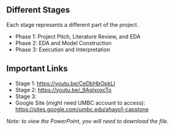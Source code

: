 ## Different Stages
Each stage represents a different part of the project.
* Phase 1: Project Pitch, Literature Review, and EDA
* Phase 2: EDA and Model Construction
* Phase 3: Execution and Interpretation

## Important Links
* Stage 1: https://youtu.be/CeDbHbOpkLI
* Stage 2: https://youtu.be/_9AgIxoxcTo
* Stage 3:
* Google Site (might need UMBC account to access): https://sites.google.com/umbc.edu/ahayo1-capstone

*Note: to view the PowerPoint, you will need to download the file.*
